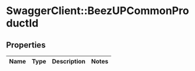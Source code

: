 # SwaggerClient::BeezUPCommonProductId

## Properties
Name | Type | Description | Notes
------------ | ------------- | ------------- | -------------



